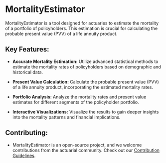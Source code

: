 # MortalityEstimator
MortalityEstimator is a tool designed for actuaries to estimate the mortality of a portfolio of policyholders. This estimation is crucial for calculating the probable present value (PVV) of a life annuity product.
## Key Features:

- **Accurate Mortality Estimation:** Utilize advanced statistical methods to estimate the mortality rates of policyholders based on demographic and historical data.

- **Present Value Calculation:** Calculate the probable present value (PVV) of a life annuity product, incorporating the estimated mortality rates.

- **Portfolio Analysis:** Analyze the mortality rates and present value estimates for different segments of the policyholder portfolio.

- **Interactive Visualizations:** Visualize the results to gain deeper insights into the mortality patterns and financial implications.

## Contributing:

- MortalityEstimator is an open-source project, and we welcome contributions from the actuarial community. Check out our [Contribution Guidelines](CONTRIBUTING.md).



